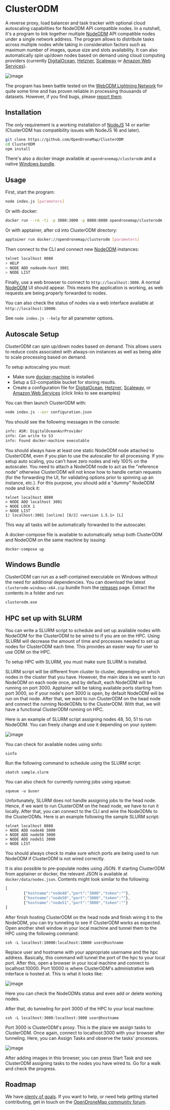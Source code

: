 # ClusterODM

A reverse proxy, load balancer and task tracker with optional cloud autoscaling capabilities for NodeODM API compatible nodes. In a nutshell, it's a program to link together multiple [NodeODM](https://github.com/OpenDroneMap/NodeODM) API compatible nodes under a single network address. The program allows to distribute tasks across multiple nodes while taking in consideration factors such as maximum number of images, queue size and slots availability. It can also automatically spin up/down nodes based on demand using cloud computing providers (currently [DigitalOcean](https://m.do.co/c/2977a7634f44), [Hetzner](https://www.hetzner.com), [Scaleway](https://scaleway.com) or [Amazon Web Services](https://aws.amazon.com/)).

![image](https://user-images.githubusercontent.com/1951843/57490594-b9828180-7287-11e9-9328-740cc0be8f7e.png)

The program has been battle tested on the [WebODM Lightning Network](https://webodm.net) for quite some time and has proven reliable in processing thousands of datasets. However, if you find bugs, please [report them](https://github.com/OpenDroneMap/ClusterODM/issues).

## Installation

The only requirement is a working installation of [NodeJS](https://nodejs.org) 14 or earlier (ClusterODM has compatibility issues with NodeJS 16 and later).

```bash
git clone https://github.com/OpenDroneMap/ClusterODM
cd ClusterODM
npm install
```

There's also a docker image available at `opendronemap/clusterodm` and a native [Windows bundle](#windows-bundle).

## Usage

First, start the program:

```bash
node index.js [parameters]
```

Or with docker:

```bash
docker run --rm -ti -p 3000:3000 -p 8080:8080 opendronemap/clusterodm [parameters]
```

Or with apptainer, after cd into ClusterODM directory:

```bash
apptainer run docker://opendronemap/clusterodm [parameters]
```

Then connect to the CLI and connect new [NodeODM](https://github.com/OpenDroneMap/NodeODM) instances:

```bash
telnet localhost 8080
> HELP
> NODE ADD nodeodm-host 3001
> NODE LIST
```

Finally, use a web browser to connect to `http://localhost:3000`. A normal [NodeODM](https://github.com/OpenDroneMap/NodeODM) UI should appear. This means the application is working, as web requests are being properly forwarded to nodes.

You can also check the status of nodes via a web interface available at `http://localhost:10000`.

See `node index.js --help` for all parameter options.

## Autoscale Setup

ClusterODM can spin up/down nodes based on demand. This allows users to reduce costs associated with always-on instances as well as being able to scale processing based on demand.

To setup autoscaling you must:
   * Make sure [docker-machine](https://gitlab.com/gitlab-org/ci-cd/docker-machine) is installed.
   * Setup a S3-compatible bucket for storing results.
   * Create a configuration file for [DigitalOcean](./docs/digitalocean.md), [Hetzner](./docs/hetzner.md), [Scaleway](./docs/scaleway.md), or [Amazon Web Services](./docs/aws.md) (click links to see examples)

You can then launch ClusterODM with:

```bash
node index.js --asr configuration.json
```

You should see the following messages in the console:

```bash
info: ASR: DigitalOceanAsrProvider
info: Can write to S3
info: Found docker-machine executable
```

You should always have at least one static NodeODM node attached to ClusterODM, even if you plan to use the autoscaler for all processing. If you setup auto scaling, you can't have zero nodes and rely 100% on the autoscaler. You need to attach a NodeODM node to act as the "reference node" otherwise ClusterODM will not know how to handle certain requests (for the forwarding the UI, for validating options prior to spinning up an instance, etc.). For this purpose, you should add a "dummy" NodeODM node and lock it:

```
telnet localhost 8080
> NODE ADD localhost 3001
> NODE LOCK 1
> NODE LIST
1) localhost:3001 [online] [0/2] <version 1.5.1> [L]
```

This way all tasks will be automatically forwarded to the autoscaler.

A docker-compose file is available to automatically setup both ClusterODM and NodeODM on the same machine by issuing:

```
docker-compose up
```

## Windows Bundle

ClusterODM can run as a self-contained executable on Windows without the need for additional dependencies. You can download the latest `clusterodm-windows-x64.zip` bundle from the [releases](https://github.com/OpenDroneMap/ClusterODM/releases) page. Extract the contents in a folder and run:

```bash
clusterodm.exe
```

## HPC set up with SLURM

You can write a SLURM script to schedule and set up available nodes with NodeODM for the ClusterODM to be wired to if you are on the HPC. Using SLURM will decrease the amount of time and processes needed to set up nodes for ClusterODM each time. This provides an easier way for user to use ODM on the HPC.

To setup HPC with SLURM, you must make sure SLURM is installed.

SLURM script will be different from cluster to cluster, depending on which nodes in the cluster that you have. However, the main idea is we want to run NodeODM on each node once, and by default, each NodeODM will be running on port 3000. Apptainer will be taking available ports starting from port 3000, so if your node's port 3000 is open, by default NodeODM will be run on that node. After that, we want to run ClusterODM on the head node and connect the running NodeODMs to the ClusterODM. With that, we will have a functional ClusterODM running on HPC.

Here is an example of SLURM script assigning nodes 48, 50, 51 to run NodeODM. You can freely change and use it depending on your system:

![image](https://user-images.githubusercontent.com/70782465/214411148-cdf43e44-9756-4115-9195-d1f36b3a31b9.png)

You can check for available nodes using sinfo:

```
sinfo
```

Run the following command to schedule using the SLURM script:

```
sbatch sample.slurm
```

You can also check for currently running jobs using squeue:

```
squeue -u $user
```

Unfortunately, SLURM does not handle assigning jobs to the head node. Hence, if we want to run ClusterODM on the head node, we have to run it locally. After that, you can connect to the CLI and wire the NodeODMs to the ClusterODMs. Here is an example following the sample SLURM script:

```
telnet localhost 8080
> NODE ADD node48 3000
> NODE ADD node50 3000
> NODE ADD node51 3000
> NODE LIST
```

You should always check to make sure which ports are being used to run NodeODM if ClusterODM is not wired correctly.

It is also possible to pre-populate nodes using JSON. If starting ClusterODM from apptainer or docker, the relevant JSON is available at `docker/data/nodes.json`. Contents might look similar to the following:

```javascript
[
        {"hostname":"node48","port":"3000","token":""},
        {"hostname":"node50","port":"3000","token":""},
        {"hostname":"node51","port":"3000","token":""}
]

```

After finish hosting ClusterODM on the head node and finish wiring it to the NodeODM, you can try tunneling to see if ClusterODM works as expected. Open another shell window in your local machine and tunnel them to the HPC using the following command:

```
ssh -L localhost:10000:localhost:10000 user@hostname
```

Replace user and hostname with your appropriate username and the hpc address. Basically, this command will tunnel the port of the hpc to your local port. After this, open a browser in your local machine and connect to localhost:10000. Port 10000 is where ClusterODM's administrative web interface is hosted at. This is what it looks like:

![image](https://user-images.githubusercontent.com/70782465/214938402-707bee90-ea17-4573-82f8-74096d9caf03.png)

Here you can check the NodeODMs status and even add or delete working nodes.

After that, do tunneling for port 3000 of the HPC to your local machine:

```
ssh -L localhost:3000:localhost:3000 user@hostname
```

Port 3000 is ClusterODM's proxy. This is the place we assign tasks to ClusterODM. Once again, connect to localhost:3000 with your browser after tunneling. Here, you can Assign Tasks and observe the tasks' processes.

![image](https://user-images.githubusercontent.com/70782465/214938234-113f99dc-f69e-4e78-a782-deaf94e986b0.png)

After adding images in this browser, you can press Start Task and see ClusterODM assigning tasks to the nodes you have wired to. Go for a walk and check the progress.


## Roadmap

We have [plenty of goals](https://github.com/OpenDroneMap/ClusterODM/issues?q=is%3Aopen+is%3Aissue+label%3Aenhancement). If you want to help, or need help getting started contributing, get in touch on the [OpenDroneMap community forum](https://community.opendronemap.org).
